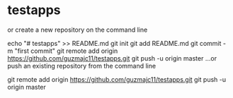 # testapps

or create a new repository on the command line

echo "# testapps" >> README.md
git init
git add README.md
git commit -m "first commit"
git remote add origin https://github.com/guzmajc11/testapps.git
git push -u origin master
…or push an existing repository from the command line

git remote add origin https://github.com/guzmajc11/testapps.git
git push -u origin master
